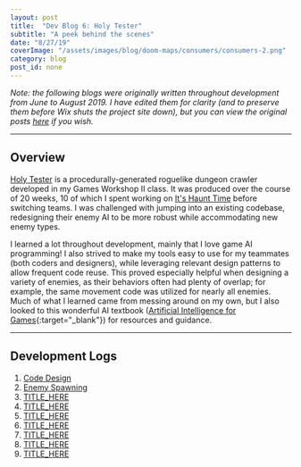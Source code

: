```yaml
---
layout: post
title:  "Dev Blog 6: Holy Tester"
subtitle: "A peek behind the scenes"
date: "8/27/19"
coverImage: "/assets/images/blog/doom-maps/consumers/consumers-2.png"
category: blog
post_id: none
---
```


*Note: the following blogs were originally written throughout development from June to August 2019. I have edited them for clarity (and to preserve them before Wix shuts the project site down), but you can view the original posts [here](https://makhodash.wixsite.com/holytester/blog/search/graham) if you wish.*

-----

## Overview

[Holy Tester](/games/holy-tester) is a procedurally-generated roguelike dungeon crawler developed in my Games Workshop II class. It was produced over the course of 20 weeks, 10 of which I spent working on [It's Haunt Time](/games/its-haunt-time) before switching teams. I was challenged with jumping into an existing codebase, redesigning their enemy AI to be more robust while accommodating new enemy types. 

I learned a lot throughout development, mainly that I love game AI programming! I also strived to make my tools easy to use for my teammates (both coders and designers), while leveraging relevant design patterns to allow frequent code reuse. This proved especially helpful when designing a variety of enemies, as their behaviors often had plenty of overlap; for example, the same movement code was utilized for nearly all enemies. Much of what I learned came from messing around on my own, but I also looked to this wonderful AI textbook ([Artificial Intelligence for Games](https://www.amazon.com/Artificial-Intelligence-Games-Ian-Millington/dp/0123747317){:target="_blank"}) for resources and guidance.

----

## Development Logs

1. [Code Design](/blog/holy-tester/log-1)
2. [Enemy Spawning](/blog/holy-tester/log-2)
3. [TITLE_HERE](/blog/holy-tester/log-3)
4. [TITLE_HERE](/blog/holy-tester/log-4)
5. [TITLE_HERE](/blog/holy-tester/log-5)
6. [TITLE_HERE](/blog/holy-tester/log-6)
7. [TITLE_HERE](/blog/holy-tester/log-7)
8. [TITLE_HERE](/blog/holy-tester/log-8)
9. [TITLE_HERE](/blog/holy-tester/log-9)